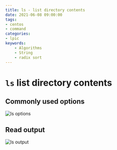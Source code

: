 ```yaml
---
title: ls - list directory contents
date: 2021-06-08 09:00:00
tags:
- centos
- command
categories:
- lpic
keywords:
    - Algorithms
    - String
    - radix sort
---
```


# `ls` list directory contents

## Commonly used options

![ls options](images/command-ls-options.png)

## Read output

![ls output](images/command-ls-read-output.png)

